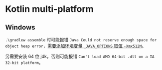 # Kotlin multi-platform

## Windows

`.\gradlew assemble` 时可能报错 `Java Could not reserve enough space for object heap error`，[需要添加环境变量 `_JAVA_OPTIONS` 取值 `-Xmx512M`](https://stackoverflow.com/a/24406013/3077508)。

另需要安装 64 位 jdk，否则可能报错 `Can't load AMD 64-bit .dll on a IA 32-bit platform`。
